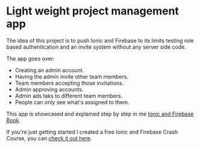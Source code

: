 # Light weight project management app

The idea of this project is to push Ionic and Firebase to its limits testing role based authentication and an invite system without any server side code.

The app goes over:

* Creating an admin account.
* Having the admin invite other team members.
* Team members accepting those invitations.
* Admin approving accounts.
* Admin ads taks to different team members.
* People can only see what's assigned to them.

This app is showcased and explained step by step in me [Ionic and Firebase Book](https://javebratt.com/ionic-firebase-book).

If you're just getting started I created a free Ionic and Firebase Crash Course, you can [check it out here](https://javebratt.com/signup/?ref=ProjectPlannerGithubRepo).
